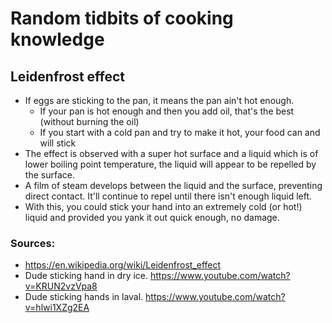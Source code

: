 # Random tidbits of cooking knowledge


## Leidenfrost effect

- If eggs are sticking to the pan, it means the pan ain't hot enough.
  - If your pan is hot enough and then you add oil, that's the best (without burning the oil)
  - If you start with a cold pan and try to make it hot, your food can and will stick
- The effect is observed with a super hot surface and a liquid which is of lower boiling point temperature, the liquid will appear to be repelled by the surface.
- A film of steam develops between the liquid and the surface, preventing direct contact. It'll continue to repel until there isn't enough liquid left.
- With this, you could stick your hand into an extremely cold (or hot!) liquid and provided you yank it out quick enough, no damage.


###  Sources: 
- https://en.wikipedia.org/wiki/Leidenfrost_effect
- Dude sticking hand in dry ice. https://www.youtube.com/watch?v=KRUN2vzVpa8
- Dude sticking hands in laval. https://www.youtube.com/watch?v=hlwi1XZg2EA